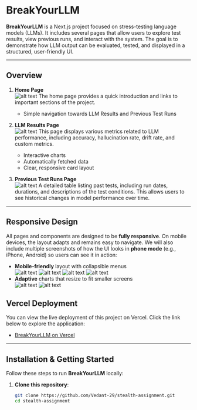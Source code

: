 # BreakYourLLM

**BreakYourLLM** is a Next.js project focused on stress-testing language models (LLMs). It includes several pages that allow users to explore test results, view previous runs, and interact with the system. The goal is to demonstrate how LLM output can be evaluated, tested, and displayed in a structured, user-friendly UI.

---

## Overview

1. **Home Page**  
   ![alt text](./public/image.png)
   The home page provides a quick introduction and links to important sections of the project.  
   - Simple navigation towards LLM Results and Previous Test Runs

2. **LLM Results Page**  
   ![alt text](./public/image2.png)
   This page displays various metrics related to LLM performance, including accuracy, hallucination rate, drift rate, and custom metrics.  
   - Interactive charts  
   - Automatically fetched data  
   - Clear, responsive card layout  

3. **Previous Test Runs Page**  
   ![alt text](./public/image3.png)
   A detailed table listing past tests, including run dates, durations, and descriptions of the test conditions. This allows users to see historical changes in model performance over time.  

---

## Responsive Design

All pages and components are designed to be **fully responsive**. On mobile devices, the layout adapts and remains easy to navigate. We will also include multiple screenshots of how the UI looks in **phone mode** (e.g., iPhone, Android) so users can see it in action:
- **Mobile-friendly** layout with collapsible menus  
![alt text](image.png) ![alt text](image-1.png) ![alt text](image-2.png) ![alt text](image-3.png)
- **Adaptive** charts that resize to fit smaller screens  
![alt text](image-4.png) ![alt text](image-5.png)

## Vercel Deployment

You can view the live deployment of this project on Vercel. Click the link below to explore the application:
- [BreakYourLLM on Vercel](https://stealth-assignment-48cs.vercel.app/)
---

## Installation & Getting Started

Follow these steps to run **BreakYourLLM** locally:

1. **Clone this repository**:
   ```bash
   git clone https://github.com/Vedant-29/stealth-assignment.git
   cd stealth-assignment